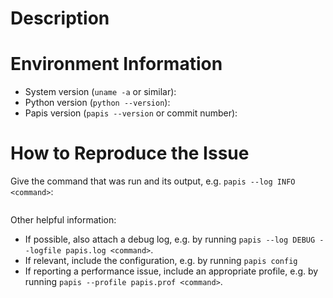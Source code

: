 # Description

<!-- Brief decription of the issue that maybe did not fit in the title -->

# Environment Information

<!-- Fill out as many of these as possible -->

* System version (`uname -a` or similar):
* Python version (`python --version`):
* Papis version (`papis --version` or commit number):

# How to Reproduce the Issue

Give the command that was run and its output, e.g. `papis --log INFO <command>`:
```
```

Other helpful information:

* If possible, also attach a debug log, e.g. by running
  `papis --log DEBUG --logfile papis.log <command>`.
* If relevant, include the configuration, e.g. by running
  `papis config`
* If reporting a performance issue, include an appropriate profile, e.g. by running
  `papis --profile papis.prof <command>`.
